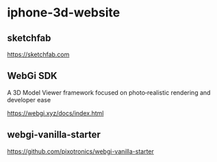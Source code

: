 # iphone-3d-website

## sketchfab

<https://sketchfab.com>

## WebGi SDK

A 3D Model Viewer framework focused on photo‑realistic rendering and developer ease

<https://webgi.xyz/docs/index.html>

## webgi-vanilla-starter

<https://github.com/pixotronics/webgi-vanilla-starter>

